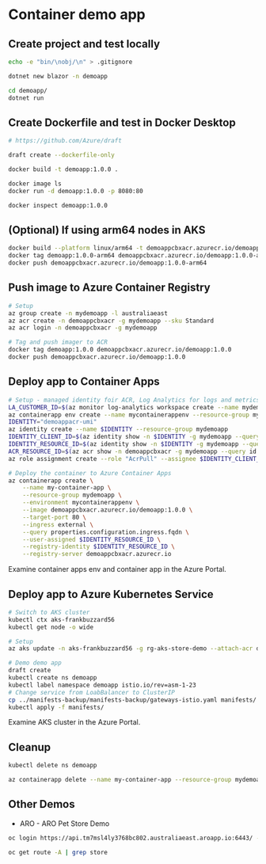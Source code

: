 # Container demo app

## Create project and test locally

```sh
echo -e "bin/\nobj/\n" > .gitignore

dotnet new blazor -n demoapp

cd demoapp/
dotnet run
```

## Create Dockerfile and test in Docker Desktop

```sh
# https://github.com/Azure/draft

draft create --dockerfile-only

docker build -t demoapp:1.0.0 .

docker image ls
docker run -d demoapp:1.0.0 -p 8080:80

docker inspect demoapp:1.0.0
```

## (Optional) If using arm64 nodes in AKS

```sh
docker build --platform linux/arm64 -t demoappcbxacr.azurecr.io/demoapp:1.0.0-arm64 .
docker tag demoapp:1.0.0-arm64 demoappcbxacr.azurecr.io/demoapp:1.0.0-arm64
docker push demoappcbxacr.azurecr.io/demoapp:1.0.0-arm64
```

## Push image to Azure Container Registry

```sh
# Setup
az group create -n mydemoapp -l australiaeast
az acr create -n demoappcbxacr -g mydemoapp --sku Standard
az acr login -n demoappcbxacr -g mydemoapp

# Tag and push imager to ACR
docker tag demoapp:1.0.0 demoappcbxacr.azurecr.io/demoapp:1.0.0
docker push demoappcbxacr.azurecr.io/demoapp:1.0.0
```

## Deploy app to Container Apps

```sh
# Setup - managed identity foir ACR, Log Analytics for logs and metrics
LA_CUSTOMER_ID=$(az monitor log-analytics workspace create --name mydemoapplwcbx --resource-group mydemoapp --query customerId -o tsv)
az containerapp env create --name mycontainerappenv --resource-group mydemoapp --location australiaeast --logs-destination log-analytics --logs-workspace-id $LA_CUSTOMER_ID
IDENTITY="demoappacr-umi"
az identity create --name $IDENTITY --resource-group mydemoapp
IDENTITY_CLIENT_ID=$(az identity show -n $IDENTITY -g mydemoapp --query clientId -o tsv)
IDENTITY_RESOURCE_ID=$(az identity show -n $IDENTITY -g mydemoapp --query id -o tsv)
ACR_RESOURCE_ID=$(az acr show -n demoappcbxacr -g mydemoapp --query id -o tsv)
az role assignment create --role "AcrPull" --assignee $IDENTITY_CLIENT_ID --scope $ACR_RESOURCE_ID

# Deploy the container to Azure Container Apps
az containerapp create \
    --name my-container-app \
    --resource-group mydemoapp \
    --environment mycontainerappenv \
    --image demoappcbxacr.azurecr.io/demoapp:1.0.0 \
    --target-port 80 \
    --ingress external \
    --query properties.configuration.ingress.fqdn \
    --user-assigned $IDENTITY_RESOURCE_ID \
    --registry-identity $IDENTITY_RESOURCE_ID \
    --registry-server demoappcbxacr.azurecr.io
```

Examine container apps env and container app in the Azure Portal.

## Deploy app to Azure Kubernetes Service

```sh
# Switch to AKS cluster
kubectl ctx aks-frankbuzzard56
kubectl get node -o wide

# Setup
az aks update -n aks-frankbuzzard56 -g rg-aks-store-demo --attach-acr demoappcbxacr

# Demo demo app
draft create
kubectl create ns demoapp
kubectl label namespace demoapp istio.io/rev=asm-1-23
# Change service from LoabBalancer to ClusterIP
cp ../manifests-backup/manifests-backup/gateways-istio.yaml manifests/
kubectl apply -f manifests/
```

Examine AKS cluster in the Azure Portal.

## Cleanup

```sh
kubectl delete ns demoapp

az containerapp delete --name my-container-app --resource-group mydemoapp
```

## Other Demos

* ARO - ARO Pet Store Demo

```sh
oc login https://api.tm7msl4ly3768bc802.australiaeast.aroapp.io:6443/ -u kubeadmin -p $(az aro list-credentials -g aro-demos -n arodemoscbx | jq -r ".kubeadminPassword")

oc get route -A | grep store
```
